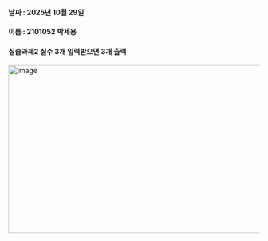 #### 날짜 : 2025년 10월 29일

#### 이름 : 2101052 박세용

#### 실습과제2 실수 3개 입력받으면 3개 출력
<img width="821" height="338" alt="image" src="https://github.com/user-attachments/assets/676e5353-43d4-4eed-916c-50821d7ace4d" />
